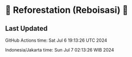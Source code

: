 
# 🌳 Reforestation (Reboisasi) 🌲

## Last Updated

GitHub Actions time: Sat Jul  6 19:13:26 UTC 2024

Indonesia/Jakarta time: Sun Jul  7 02:13:26 WIB 2024
